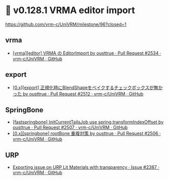# 🚧 v0.128.1 VRMA editor import

https://github.com/vrm-c/UniVRM/milestone/96?closed=1

## vrma

- [\[vrma\]\[editor\] VRMA の EditorImport by ousttrue · Pull Request #2534 · vrm-c/UniVRM · GitHub](https://github.com/vrm-c/UniVRM/pull/2534)

## export

- [\[0.x\]\[export\] 正規化時にBlendShapeをベイクするチェックボックスが無かった by ousttrue · Pull Request #2512 · vrm-c/UniVRM · GitHub](https://github.com/vrm-c/UniVRM/pull/2512)

## SpringBone

- [\[fastspringbone\] InitCurrentTailsJob use spring.transformIndexOffset by ousttrue · Pull Request #2507 · vrm-c/UniVRM · GitHub](https://github.com/vrm-c/UniVRM/pull/2507)
- [\[0.x\]\[springbone\] rootBone 重複対策 by ousttrue · Pull Request #2506 · vrm-c/UniVRM · GitHub](https://github.com/vrm-c/UniVRM/pull/2506)

## URP

- [Exporting issue on URP Lit Materials with transparency · Issue #2387 · vrm-c/UniVRM · GitHub](https://github.com/vrm-c/UniVRM/issues/2387)
